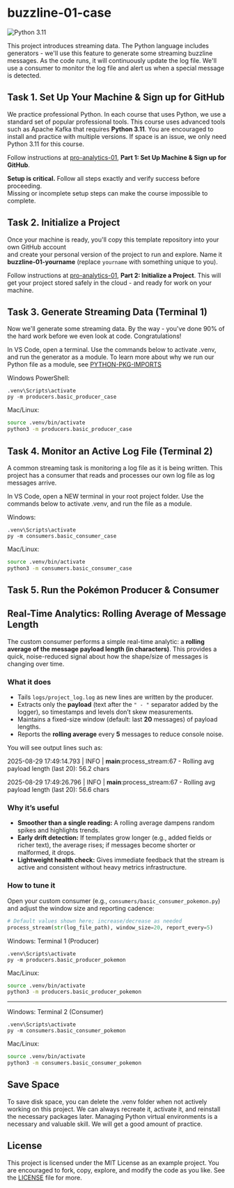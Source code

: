 # buzzline-01-case

![Python 3.11](https://img.shields.io/badge/Python-3.11-blue?logo=python&logoColor=white)

This project introduces streaming data. 
The Python language includes generators - we'll use this feature to generate some streaming buzzline messages. 
As the code runs, it will continuously update the log file. 
We'll use a consumer to monitor the log file and alert us when a special message is detected. 

## Task 1. Set Up Your Machine & Sign up for GitHub

We practice professional Python. In each course that uses Python, we use a standard set of popular professional tools. 
This course uses advanced tools such as Apache Kafka that requires **Python 3.11**. 
You are encouraged to install and practice with multiple versions. 
If space is an issue, we only need Python 3.11 for this course. 

Follow instructions at [pro-analytics-01](https://github.com/denisecase/pro-analytics-01), **Part 1: Set Up Machine & Sign up for GitHub**.

**Setup is critical.** Follow all steps exactly and verify success before proceeding.  
Missing or incomplete setup steps can make the course impossible to complete.

## Task 2. Initialize a Project

Once your machine is ready, you'll copy this template repository into your own GitHub account  
and create your personal version of the project to run and explore. 
Name it **buzzline-01-yourname** (replace `yourname` with something unique to you).  

Follow instructions at [pro-analytics-01](https://github.com/denisecase/pro-analytics-01), **Part 2: Initialize a Project**.
This will get your project stored safely in the cloud - and ready for work on your machine. 

## Task 3. Generate Streaming Data (Terminal 1)

Now we'll generate some streaming data. 
By the way - you've done 90% of the hard work before we even look at code. 
Congratulations!

In VS Code, open a terminal.
Use the commands below to activate .venv, and run the generator as a module. 
To learn more about why we run our Python file as a module, see [PYTHON-PKG-IMPORTS](docs/PYTHON-PKG-IMPORTS.md) 

Windows PowerShell:

```shell
.venv\Scripts\activate
py -m producers.basic_producer_case
```

Mac/Linux:
```zsh
source .venv/bin/activate
python3 -m producers.basic_producer_case
```

## Task 4. Monitor an Active Log File (Terminal 2)

A common streaming task is monitoring a log file as it is being written. 
This project has a consumer that reads and processes our own log file as log messages arrive. 

In VS Code, open a NEW terminal in your root project folder. 
Use the commands below to activate .venv, and run the file as a module. 

Windows:
```shell
.venv\Scripts\activate
py -m consumers.basic_consumer_case
```

Mac/Linux:
```zsh
source .venv/bin/activate
python3 -m consumers.basic_consumer_case
```

## Task 5. Run the Pokémon Producer & Consumer

## Real-Time Analytics: Rolling Average of Message Length

The custom consumer performs a simple real-time analytic: a **rolling average of the message payload length (in characters)**. This provides a quick, noise-reduced signal about how the shape/size of messages is changing over time.

### What it does
- Tails `logs/project_log.log` as new lines are written by the producer.
- Extracts only the **payload** (text after the `" - "` separator added by the logger), so timestamps and levels don’t skew measurements.
- Maintains a fixed-size window (default: last **20** messages) of payload lengths.
- Reports the **rolling average** every **5** messages to reduce console noise.

You will see output lines such as:

2025-08-29 17:49:14.793 | INFO     | __main__:process_stream:67 - Rolling avg payload length (last 20): 56.2 chars

2025-08-29 17:49:26.796 | INFO     | __main__:process_stream:67 - Rolling avg payload length (last 20): 56.6 chars

### Why it’s useful
- **Smoother than a single reading:** A rolling average dampens random spikes and highlights trends.
- **Early drift detection:** If templates grow longer (e.g., added fields or richer text), the average rises; if messages become shorter or malformed, it drops.
- **Lightweight health check:** Gives immediate feedback that the stream is active and consistent without heavy metrics infrastructure.

### How to tune it
Open your custom consumer (e.g., `consumers/basic_consumer_pokemon.py`) and adjust the window size and reporting cadence:
```python
# Default values shown here; increase/decrease as needed
process_stream(str(log_file_path), window_size=20, report_every=5)
```

Windows: Terminal 1 (Producer)
```shell
.venv\Scripts\activate
py -m producers.basic_producer_pokemon
```

Mac/Linux:
```zsh
source .venv/bin/activate
python3 -m producers.basic_producer_pokemon
```

---

Windows: Terminal 2 (Consumer)
```shell
.venv\Scripts\activate
py -m consumers.basic_consumer_pokemon
```

Mac/Linux:
```zsh
source .venv/bin/activate
python3 -m consumers.basic_consumer_pokemon
```

## Save Space
To save disk space, you can delete the .venv folder when not actively working on this project.
We can always recreate it, activate it, and reinstall the necessary packages later. 
Managing Python virtual environments is a necessary and valuable skill. 
We will get a good amount of practice. 

## License
This project is licensed under the MIT License as an example project. 
You are encouraged to fork, copy, explore, and modify the code as you like. 
See the [LICENSE](LICENSE.txt) file for more.
